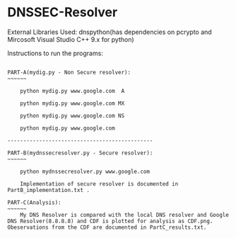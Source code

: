 # DNSSEC-Resolver

External Libraries Used: dnspython(has dependencies on pcrypto and Mircosoft Visual Studio C++ 9.x for python)


Instructions to run the programs:
~~~~~~~~~~~~~~~~~~~~~~~~~~~~~~~~

PART-A(mydig.py - Non Secure resolver):
~~~~~~

	python mydig.py www.google.com	A

	python mydig.py	www.google.com MX

	python mydig.py	www.google.com NS

	python mydig.py	www.google.com

----------------------------------------------

PART-B(mydnssecresolver.py - Secure resolver):
~~~~~~

	python mydnssecresolver.py www.google.com
	
	Implementation of secure resolver is documented in PartB_implementation.txt .
	
PART-C(Analysis):
~~~~~~
	My DNS Resolver is compared with the local DNS resolver and Google DNS Resolver(8.8.8.8) and CDF is plotted for analysis as CDF.png. Obeservations from the CDF are documented in PartC_results.txt.
	
